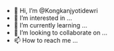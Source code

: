 - 👋 Hi, I’m @Kongkanjyotidewri
- 👀 I’m interested in ...
- 🌱 I’m currently learning ...
- 💞️ I’m looking to collaborate on ...
- 📫 How to reach me ...

<!---
Kongkanjyotidewri/Kongkanjyotidewri is a ✨ special ✨ repository because its `README.md` (this file) appears on your GitHub profile.
You can click the Preview link to take a look at your changes.
--->
